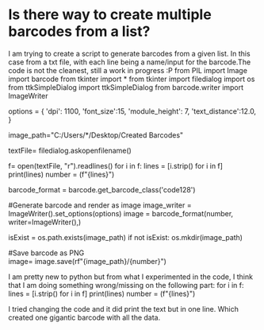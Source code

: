 
# Is there way to create multiple barcodes from a list?

I am trying to create a script to generate barcodes from a given list. In this case from a txt file, with each line being a name/input for the barcode.The code is not the cleanest, still a work in progress :P
from PIL import Image
import barcode
from tkinter import *
from tkinter import filedialog
import os
from ttkSimpleDialog import ttkSimpleDialog
from barcode.writer import ImageWriter

options = {
    'dpi': 1100,
    'font_size':15,
    'module_height': 7,
    'text_distance':12.0,
    }

image_path="C:/Users/*/Desktop/Created Barcodes"

textFile= filedialog.askopenfilename()
  
f= open(textFile, "r").readlines()
for i in f:
    lines = [i.strip() for i in f]
    print(lines)
    number = (f"{lines}")

barcode_format = barcode.get_barcode_class('code128')

 #Generate barcode and render as image
image_writer = ImageWriter().set_options(options)
image = barcode_format(number, writer=ImageWriter(),)
  
isExist = os.path.exists(image_path)
if not isExist:
    os.mkdir(image_path)
  
 #Save barcode as PNG    
image= image.save(rf"{image_path}/{number}")



I am pretty new to python but from what I experimented in the code, I think that I am doing something wrong/missing on the following part:
for i in f:
    lines = [i.strip() for i in f]
    print(lines)
    number = (f"{lines}")



I tried changing the code and it did print the text but in one line. Which created one gigantic barcode with all the data.

        